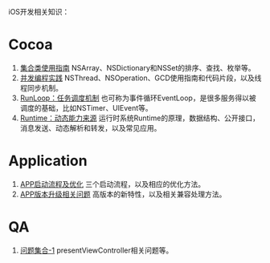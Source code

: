 iOS开发相关知识：

# Cocoa
1. [集合类使用指南](https://github.com/Walkerant/Study/tree/master/ios/md/collection.md) NSArray、NSDictionary和NSSet的排序、查找、枚举等。
2. [并发编程实践](https://github.com/Walkerant/Study/tree/master/ios/md/concurrent.md) NSThread、NSOperation、GCD使用指南和代码片段，以及线程同步机制。
3. [RunLoop：任务调度机制](https://github.com/Walkerant/Study/tree/master/ios/md/runloop.md) 也可称为事件循环EventLoop，是很多服务得以被调度的基础，比如NSTimer、UIEvent等。
4. [Runtime：动态能力来源](https://github.com/Walkerant/Study/tree/master/ios/md/runtime.md）) 运行时系统Runtime的原理，数据结构、公开接口，消息发送、动态解析和转发，以及常见应用。

# Application
1. [APP启动流程及优化](https://github.com/Walkerant/Study/tree/master/ios/md/launch.md) 三个启动流程，以及相应的优化方法。
2. [APP版本升级相关问题](https://github.com/Walkerant/Study/tree/master/ios/md/version.md) 高版本的新特性，以及相关兼容处理方法。

# QA
1. [问题集合-1](https://github.com/Walkerant/Study/tree/master/ios/md/qa-1.md) presentViewController相关问题等。